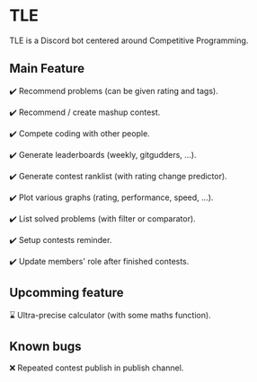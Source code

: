 # TLE

TLE is a Discord bot centered around Competitive Programming.

## Main Feature

✔️ Recommend problems (can be given rating and tags).

✔️ Recommend / create mashup contest.

✔️ Compete coding with other people.

✔️ Generate leaderboards (weekly, gitgudders, ...).

✔️ Generate contest ranklist (with rating change predictor).

✔️ Plot various graphs (rating, performance, speed, ...).

✔️ List solved problems (with filter or comparator).

✔️ Setup contests reminder.

✔️ Update members' role after finished contests.

## Upcomming feature

⌛ Ultra-precise calculator (with some maths function).

## Known bugs

❌ Repeated contest publish in publish channel.
